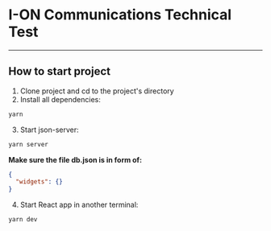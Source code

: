 # I-ON Communications Technical Test

<hr/>

## How to start project

1. Clone project and cd to the project's directory
2. Install all dependencies:

```bash
yarn
```

3. Start json-server:

```bash
yarn server
```

<strong>Make sure the file db.json is in form of:</strong>

```json
{
  "widgets": {}
}
```

4. Start React app in another terminal:

```bash
yarn dev
```
